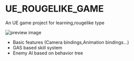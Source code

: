 # UE_ROUGELIKE_GAME
An UE game project for learning,rougelike type

![preview image](https://github.com/Courtshipfy/UE_ROUGELIKE_GAME/commit/1c365f10a6b378eb00bb68e9733ad890b7bbf4d7)

+ Basic features (Camera bindings,Animation bindings...)
+ GAS based skill system
+ Enemy AI based on behavior tree
